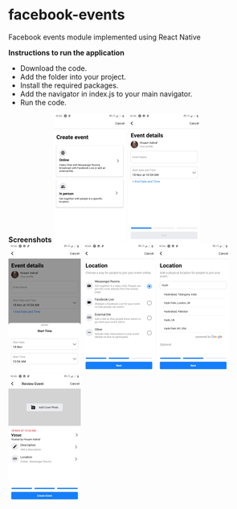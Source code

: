 # facebook-events
Facebook events module implemented using React Native

<b>Instructions to run the application</b>
* Download the code.
* Add the folder into your project.
* Install the required packages.
* Add the navigator in index.js to your main navigator. 
* Run the code.

<b>Screenshots</b>
![Select event type screen](assets/Select-type.png)
![Add details screen](assets/Add-details.png)
![Add time screen](assets/Add-time.png)
![Location types online screen](assets/Location-types-online.png)
![Location screen](assets/Location.png)
![Create event screen](assets/Create.png)
